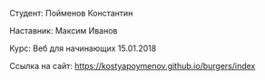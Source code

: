 ﻿Студент: Пойменов Константин

Наставник: Максим Иванов

Курс: Веб для начинающих 15.01.2018

Ссылка на сайт: https://kostyapoymenov.github.io/burgers/index